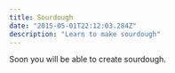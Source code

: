 ```yaml
---
title: Sourdough
date: "2015-05-01T22:12:03.284Z"
description: "Learn to make sourdough"
---
```


Soon you will be able to create sourdough.
